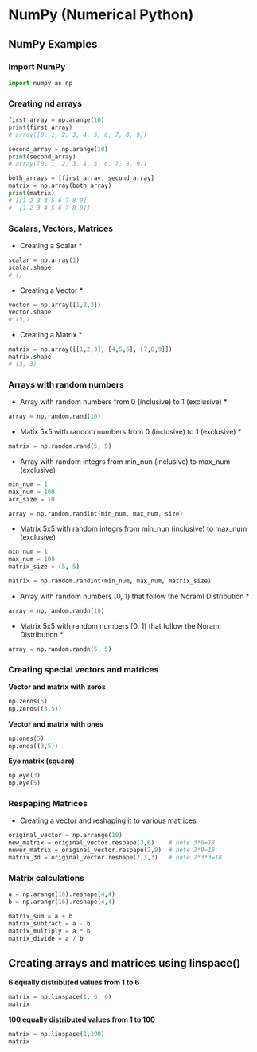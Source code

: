 # NumPy (Numerical Python)

## NumPy Examples

### Import NumPy

```python
import numpy as np
```

### Creating nd arrays

```python
first_array = np.arange(10)
print(first_array)
# array([0, 1, 2, 3, 4, 5, 6, 7, 8, 9])
```

```python
second_array = np.arange(10)
print(second_array)
# array([0, 1, 2, 3, 4, 5, 6, 7, 8, 9])
```

```python
both_arrays = [first_array, second_array]
matrix = np.array(both_array)
print(matrix)
# [[1 2 3 4 5 6 7 8 9]
#  [1 2 3 4 5 6 7 8 9]]
```
### Scalars, Vectors, Matrices

* Creating a Scalar *

```python
scalar = np.array(1)
scalar.shape
# ()
```

* Creating a Vector *

```python
vector = np.array([1,2,3])
vector.shape
# (3,)
```

* Creating a Matrix *

```python
matrix = np.array([[1,2,3], [4,5,6], [7,8,9]])
matrix.shape
# (3, 3)
```

### Arrays with random numbers

* Array with random numbers from 0 (inclusive) to 1 (exclusive) *

```python
array = np.random.rand(10)
```

* Matix 5x5 with random numbers from 0 (inclusive) to 1 (exclusive) *
```python
matrix = np.random.rand(5, 5)
```

* Array with random integrs from min_nun (inclusive) to max_num (exclusive)

```python
min_num = 1
max_num = 100
arr_size = 10

array = np.random.randint(min_num, max_num, size)
```

* Matrix 5x5 with random integrs from min_nun (inclusive) to max_num (exclusive)

```python
min_num = 1
max_num = 100
matrix_size = (5, 5)

matrix = np.random.randint(min_num, max_num, matrix_size)
```

* Array with random numbers [0, 1) that follow the Noraml Distribution *

```python
array = np.random.randn(10)
```

* Matrix 5x5 with random numbers [0, 1) that follow the Noraml Distribution *

```python
array = np.random.randn(5, 5)
```

### Creating special vectors and matrices

**Vector and matrix with zeros**

```python
np.zeros(5)
np.zeros((3,5))
```

**Vector and matrix with ones**

```python
np.ones(5)
np.ones((3,5))
```

**Eye matrix (square)**

```python
np.eye(3)
np.eye(5)
```

### Respaping Matrices

* Creating a vector and reshaping it to various matrices

```python
original_vector = np.arrange(18)
new_matrix = original_vector.respape(3,6)    # note 3*6=18
newer_matrix = original_vector.respape(2,9)  # note 2*9=18
matrix_3d = original_vector.reshape(2,3,3)   # note 2*3*3=18
```

### Matrix calculations

```python
a = np.arange(16).reshape(4,4)
b = np.arangr(16).reshape(4,4)

matrix_sum = a + b
matrix_subtract = a - b
matrix_multiply = a * b
matrix_divide = a / b
```

## Creating arrays and matrices using linspace()

**6 equally distributed values from 1 to 6**

```python
matrix = np.linspace(1, 6, 6)
matrix
```
 
**100 equally distributed values from 1 to 100**

```python
matrix = np.linspace(1,100)
matrix
```
